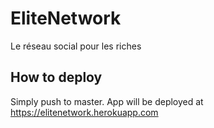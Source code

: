 
# EliteNetwork

Le réseau social pour les riches

## How to deploy

Simply push to master. App will be deployed at https://elitenetwork.herokuapp.com
